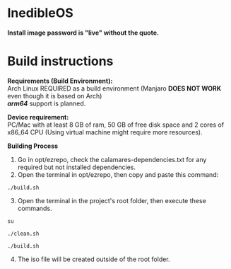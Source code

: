 # InedibleOS

**Install image password is "live" without the quote.**

# Build instructions

**Requirements (Build Environment):**\
Arch Linux REQUIRED as a build environment (Manjaro **DOES NOT WORK** even though it is based on Arch)\
***arm64*** support is planned.

**Device requirement:**\
PC/Mac with at least 8 GB of ram, 50 GB of free disk space and 2 cores of x86_64 CPU (Using virtual machine might require more resources).


**Building Process**
1. Go in opt/ezrepo, check the calamares-dependencies.txt for any required but not installed dependencies.
2. Open the terminal in opt/ezrepo, then copy and paste this command:
```
./build.sh
```
3. Open the terminal in the project's root folder, then execute these commands.
```
su
```
```
./clean.sh
```
```
./build.sh
```
4. The iso file will be created outside of the root folder.
